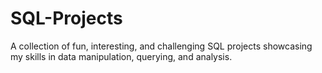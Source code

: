 # SQL-Projects
A collection of fun, interesting, and challenging SQL projects showcasing my skills in data manipulation, querying, and analysis.
